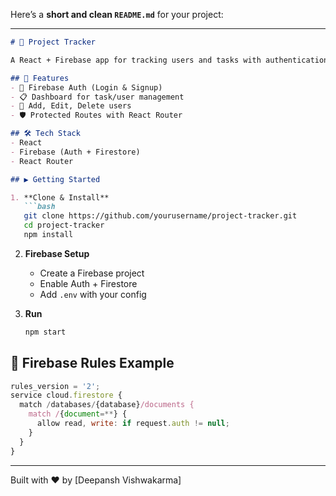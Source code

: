 Here’s a **short and clean `README.md`** for your project:

---

````markdown
# 🚀 Project Tracker

A React + Firebase app for tracking users and tasks with authentication and a dashboard interface.

## 🔧 Features
- 🔐 Firebase Auth (Login & Signup)
- 📋 Dashboard for task/user management
- 🔄 Add, Edit, Delete users
- 🛡️ Protected Routes with React Router

## 🛠 Tech Stack
- React
- Firebase (Auth + Firestore)
- React Router

## ▶️ Getting Started

1. **Clone & Install**
   ```bash
   git clone https://github.com/yourusername/project-tracker.git
   cd project-tracker
   npm install
````

2. **Firebase Setup**

   * Create a Firebase project
   * Enable Auth + Firestore
   * Add `.env` with your config

3. **Run**

   ```bash
   npm start
   ```

## 🔐 Firebase Rules Example

```js
rules_version = '2';
service cloud.firestore {
  match /databases/{database}/documents {
    match /{document=**} {
      allow read, write: if request.auth != null;
    }
  }
}
```

---

Built with ❤️ by \[Deepansh Vishwakarma]

```

